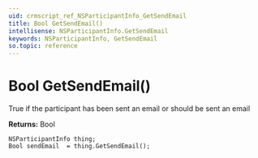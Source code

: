 ```yaml
---
uid: crmscript_ref_NSParticipantInfo_GetSendEmail
title: Bool GetSendEmail()
intellisense: NSParticipantInfo.GetSendEmail
keywords: NSParticipantInfo, GetSendEmail
so.topic: reference
---
```


# Bool GetSendEmail()

True if the participant has been sent an email or should be sent an email

**Returns:** Bool

```crmscript
NSParticipantInfo thing;
Bool sendEmail  = thing.GetSendEmail();
```

